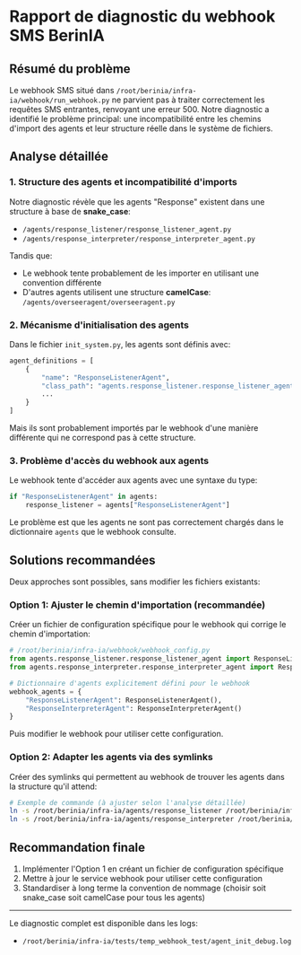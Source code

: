 # Rapport de diagnostic du webhook SMS BerinIA

## Résumé du problème

Le webhook SMS situé dans `/root/berinia/infra-ia/webhook/run_webhook.py` ne parvient pas à traiter correctement les requêtes SMS entrantes, renvoyant une erreur 500. Notre diagnostic a identifié le problème principal: une incompatibilité entre les chemins d'import des agents et leur structure réelle dans le système de fichiers.

## Analyse détaillée

### 1. Structure des agents et incompatibilité d'imports

Notre diagnostic révèle que les agents "Response" existent dans une structure à base de **snake_case**:
- `/agents/response_listener/response_listener_agent.py`
- `/agents/response_interpreter/response_interpreter_agent.py`

Tandis que:
- Le webhook tente probablement de les importer en utilisant une convention différente
- D'autres agents utilisent une structure **camelCase**: `/agents/overseeragent/overseeragent.py`

### 2. Mécanisme d'initialisation des agents

Dans le fichier `init_system.py`, les agents sont définis avec:
```python
agent_definitions = [
    {
        "name": "ResponseListenerAgent",
        "class_path": "agents.response_listener.response_listener_agent"
        ...
    }
]
```

Mais ils sont probablement importés par le webhook d'une manière différente qui ne correspond pas à cette structure.

### 3. Problème d'accès du webhook aux agents

Le webhook tente d'accéder aux agents avec une syntaxe du type:
```python
if "ResponseListenerAgent" in agents:
    response_listener = agents["ResponseListenerAgent"]
```

Le problème est que les agents ne sont pas correctement chargés dans le dictionnaire `agents` que le webhook consulte.

## Solutions recommandées

Deux approches sont possibles, sans modifier les fichiers existants:

### Option 1: Ajuster le chemin d'importation (recommandée)

Créer un fichier de configuration spécifique pour le webhook qui corrige le chemin d'importation:

```python
# /root/berinia/infra-ia/webhook/webhook_config.py
from agents.response_listener.response_listener_agent import ResponseListenerAgent
from agents.response_interpreter.response_interpreter_agent import ResponseInterpreterAgent

# Dictionnaire d'agents explicitement défini pour le webhook
webhook_agents = {
    "ResponseListenerAgent": ResponseListenerAgent(),
    "ResponseInterpreterAgent": ResponseInterpreterAgent()
}
```

Puis modifier le webhook pour utiliser cette configuration.

### Option 2: Adapter les agents via des symlinks

Créer des symlinks qui permettent au webhook de trouver les agents dans la structure qu'il attend:

```bash
# Exemple de commande (à ajuster selon l'analyse détaillée)
ln -s /root/berinia/infra-ia/agents/response_listener /root/berinia/infra-ia/agents/responselisteneragent
ln -s /root/berinia/infra-ia/agents/response_interpreter /root/berinia/infra-ia/agents/responseinterpreteragent
```

## Recommandation finale

1. Implémenter l'Option 1 en créant un fichier de configuration spécifique
2. Mettre à jour le service webhook pour utiliser cette configuration
3. Standardiser à long terme la convention de nommage (choisir soit snake_case soit camelCase pour tous les agents)

---

Le diagnostic complet est disponible dans les logs:
- `/root/berinia/infra-ia/tests/temp_webhook_test/agent_init_debug.log`
